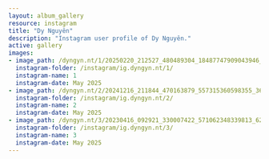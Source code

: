```yaml
---
layout: album_gallery
resource: instagram
title: "Dy Nguyên"
description: "Instagram user profile of Dy Nguyên."
active: gallery
images: 
- image_path: /dyngyn.nt/1/20250220_212527_480489304_18487747909043946_1699785561089507805_n.jpg
  instagram-folder: /instagram/ig.dyngyn.nt/1/
  instagram-name: 1
  instagram-date: May 2025
- image_path: /dyngyn.nt/2/20241216_211844_470163879_557315360598355_367518739046161709_n.jpg
  instagram-folder: /instagram/ig.dyngyn.nt/2/
  instagram-name: 2
  instagram-date: May 2025
- image_path: /dyngyn.nt/3/20230416_092921_330007422_571062348339813_6252361284827574522_n.jpg
  instagram-folder: /instagram/ig.dyngyn.nt/3/
  instagram-name: 3
  instagram-date: May 2025
---
```

